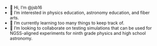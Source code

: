 - 👋 Hi, I’m @jsb16
- 👀 I’m interested in physics education, astronomy education, and fiber arts.
- 🌱 I’m currently learning too many things to keep track of.
- 💞️ I’m looking to collaborate on testing simulations that can be used for NGSS-aligned experiments for ninth grade physics and high school astronomy.
<!--- - 📫 How to reach me: send email. --->

<!---
jsb16/jsb16 is a ✨ special ✨ repository because its `README.md` (this file) appears on your GitHub profile.
You can click the Preview link to take a look at your changes.
--->
